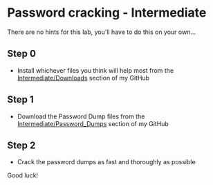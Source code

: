 # Password cracking - Intermediate

There are no hints for this lab, you'll have to do this on your own...

## Step 0
* Install whichever files you think will help most from the [Intermediate/Downloads](https://github.com/JonZeolla/Presentation_Materials/tree/master/2015-09-24_Password-Cracking/Intermediate/Downloads) section of my GitHub
## Step 1
* Download the Password Dump files from the [Intermediate/Password_Dumps](https://github.com/JonZeolla/Presentation_Materials/tree/master/2015-09-24_Password-Cracking/Intermediate/Password_Dumps) section of my GitHub
## Step 2
* Crack the password dumps as fast and thoroughly as possible

Good luck!

